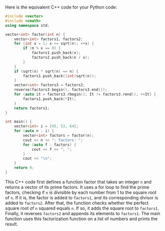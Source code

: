 Here is the equivalent C++ code for your Python code:
```cpp
#include <vector>
#include <cmath>
using namespace std;

vector<int> factor(int n) {
    vector<int> factors1, factors2;
    for (int x = 1; x <= sqrt(n); ++x) {
        if (n % x == 0) {
            factors1.push_back(x);
            factors2.push_back(n / x);
        }
    }
    if (sqrt(n) * sqrt(n) == n) {
        factors1.push_back((int)sqrt(n));
    }
    vector<int> factors3 = factors2;
    reverse(factors3.begin(), factors3.end());
    for (auto it = factors3.rbegin(); It != factors3.rend(); ++It) {
        factors1.push_back(*It);
    }
    return factors1;
}

int main() {
    vector<int> i = {45, 53, 64};
    for (auto n : i) {
        vector<int> factors = factor(n);
        cout << n << ": factors: ";
        for (auto f : factors) {
            cout << f << ", ";
        }
        cout << "\n";
    }
    return 0;
}
```
This C++ code first defines a function factor that takes an integer `n` and returns a vector of its prime factors. It uses a for loop to find the prime factors, checking if `n` is divisible by each number from 1 to the square root of `n`. If it is, the factor is added to `factors1`, and its corresponding divisor is added to `factors2`. After that, the function checks whether the perfect square root of `n` squared equals `n`. If so, it adds the square root to `factors1`. Finally, it reverses `factors2` and appends its elements to `factors1`. The main function uses this factorization function on a list of numbers and prints the result.
